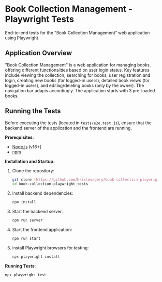 # Book Collection Management - Playwright Tests

End-to-end tests for the "Book Collection Management" web application using Playwright.

## Application Overview

"Book Collection Management" is a web application for managing books, offering different functionalities based on user login status. Key features include viewing the collection, searching for books, user registration and login, creating new books (for logged-in users), detailed book views (for logged-in users), and editing/deleting books (only by the owner). The navigation bar adapts accordingly. The application starts with 3 pre-loaded books.

## Running the Tests

Before executing the tests (located in `tests/e2e.test.js`), ensure that the backend server of the application and the frontend are running.

**Prerequisites:**

* [Node.js](https://nodejs.org/) (v16+)
* [npm](https://www.npmjs.com/)

**Installation and Startup:**

1.  Clone the repository:
    ```bash
    git clone [https://github.com/hristovagery/book-collection-playwright-tests.git](https://github.com/hristovagery/book-collection-playwright-tests.git)
    cd book-collection-playwright-tests
    ```

2.  Install backend dependencies:
    ```bash
    npm install
    ```

3.  Start the backend server:
    ```bash
    npm run server
    ```

4.  Start the frontend application:
    ```bash
    npm run start
    ```

5.  Install Playwright browsers for testing:
    ```bash
    npx playwright install
    ```

**Running Tests:**

```bash
npx playwright test
